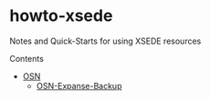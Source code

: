 # howto-xsede
Notes and Quick-Starts for using XSEDE resources

Contents
- [OSN](OSN)
  - [OSN-Expanse-Backup](OSN/OSN-Expanse-Backup.md)
